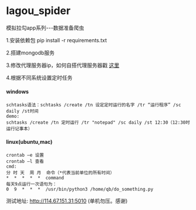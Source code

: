 # lagou_spider
模拟拉勾app系列---数据准备爬虫

1.安装依赖包 pip install -r requirements.txt

2.搭建mongodb服务

3.修改代理服务器ip，如何自搭代理服务器戳
<a href="https://github.com/jhao104/proxy_pool">这里</a>


4.根据不同系统设置定时任务
#### windows
    schtasks语法：schtasks /create /tn 设定定时运行的名字 /tr “运行程序” /sc daily /st时间
    demo:
    schtasks /create /tn 定时运行 /tr "notepad" /sc daily /st 12:30（12:30时运行记事本）
#### linux(ubuntu,mac)
    crontab –e 设置
    crontab –l 查看
    cmd:
    分 时 天  周 月  命令（*代表当前单位的所有时间）
    *  *  *  *  *  command
    每天9点运行一次语句为：
    0  9  *  *  *  /usr/bin/python3 /home/qb/do_something.py

测试地址: http://114.67.151.31:5010 (单机勿压。感谢)
